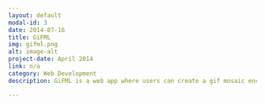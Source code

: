 ```yaml
---
layout: default
modal-id: 3
date: 2014-07-16
title: GiFML
img: gifml.png
alt: image-alt
project-date: April 2014
link: n/a
category: Web Development
description: GiFML is a web app where users can create a gif mosaic encapsulating their personality and interests. It's written primarily in javascript and jQuery and was a solo project.

---
```

